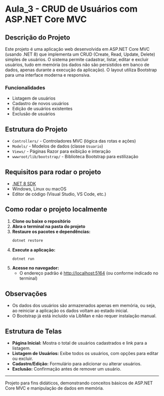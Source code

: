 # Aula_3 - CRUD de Usuários com ASP.NET Core MVC

## Descrição do Projeto

Este projeto é uma aplicação web desenvolvida em ASP.NET Core MVC (usando .NET 8) que implementa um CRUD (Create, Read, Update, Delete) simples de usuários. O sistema permite cadastrar, listar, editar e excluir usuários, tudo em memória (os dados não são persistidos em banco de dados, apenas durante a execução da aplicação). O layout utiliza Bootstrap para uma interface moderna e responsiva.

### Funcionalidades
- Listagem de usuários
- Cadastro de novos usuários
- Edição de usuários existentes
- Exclusão de usuários

## Estrutura do Projeto
- `Controllers/` - Controladores MVC (lógica das rotas e ações)
- `Models/` - Modelos de dados (classe `Usuario`)
- `Views/` - Páginas Razor para exibição e interação
- `wwwroot/lib/bootstrap/` - Biblioteca Bootstrap para estilização

## Requisitos para rodar o projeto
- [.NET 8 SDK](https://dotnet.microsoft.com/download/dotnet/8.0)
- Windows, Linux ou macOS
- Editor de código (Visual Studio, VS Code, etc.)

## Como rodar o projeto localmente

1. **Clone ou baixe o repositório**
2. **Abra o terminal na pasta do projeto**
3. **Restaure os pacotes e dependências:**
   ```powershell
   dotnet restore
   ```
4. **Execute a aplicação:**
   ```powershell
   dotnet run
   ```
5. **Acesse no navegador:**
   - O endereço padrão é [http://localhost:5164](http://localhost:5164) (ou conforme indicado no terminal)

## Observações
- Os dados dos usuários são armazenados apenas em memória, ou seja, ao reiniciar a aplicação os dados voltam ao estado inicial.
- O Bootstrap já está incluído via LibMan e não requer instalação manual.

## Estrutura de Telas
- **Página Inicial:** Mostra o total de usuários cadastrados e link para a listagem.
- **Listagem de Usuários:** Exibe todos os usuários, com opções para editar ou excluir.
- **Cadastro/Edição:** Formulário para adicionar ou alterar usuários.
- **Exclusão:** Confirmação antes de remover um usuário.

---

Projeto para fins didáticos, demonstrando conceitos básicos de ASP.NET Core MVC e manipulação de dados em memória.

